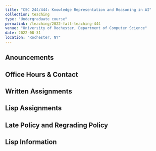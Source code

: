 ```yaml
---
title: "CSC 244/444: Knowledge Representation and Reasoning in AI"
collection: teaching
type: "Undergraduate course"
permalink: /teaching/2022-fall-teaching-444
venue: "University of Rochester, Department of Computer Science"
date: 2022-08-31
location: "Rochester, NY"
---
```


## Anouncements

## Office Hours & Contact

## Written Assignments

## Lisp Assignments

## Late Policy and Regrading Policy

## Lisp Information
